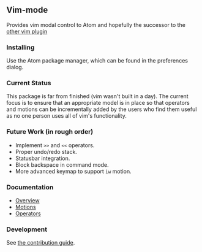 ## Vim-mode

Provides vim modal control to Atom and hopefully the successor to the
[other vim plugin](https://github.com/atom/vim)

### Installing

Use the Atom package manager, which can be found in the preferences
dialog.

### Current Status

This package is far from finished (vim wasn't built in a day). The
current focus is to ensure that an appropriate model is in place so that
operators and motions can be incrementally added by the users who find
them useful as no one person uses all of vim's functionality.

### Future Work (in rough order)

* Implement `>>` and `<<` operators.
* Proper undo/redo stack.
* Statusbar integration.
* Block backspace in command mode.
* More advanced keymap to support `iw` motion.

### Documentation

* [Overview](docs/overview.md)
* [Motions](docs/motions.md)
* [Operators](docs/operators.md)

### Development

See [the contribution guide](CONTRIBUTING.md).
